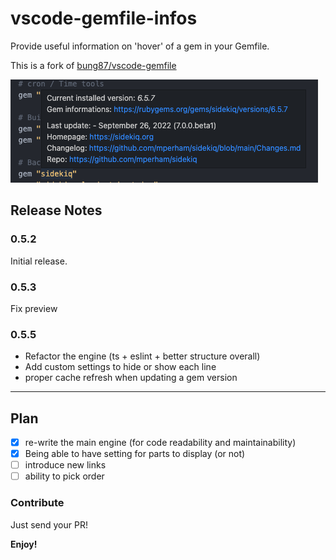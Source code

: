 # vscode-gemfile-infos

Provide useful information on 'hover' of a gem in your Gemfile.

This is a fork of [bung87/vscode-gemfile](https://github.com/bung87/vscode-gemfile)

![preview](https://raw.githubusercontent.com/ngouy/vscode-gemfile-infos/main/preview.png)

## Release Notes


### 0.5.2
Initial release.
### 0.5.3
Fix preview

### 0.5.5
- Refactor the engine (ts + eslint + better structure overall)
- Add custom settings to hide or show each line
- proper cache refresh when updating a gem version
-----------------------------------------------------------------------------------------------------------

## Plan
- [x] re-write the main engine (for code readability and maintainability)
- [x] Being able to have setting for parts to display (or not)
- [ ] introduce new links
- [ ] ability to pick order

### Contribute

Just send your PR!

**Enjoy!**